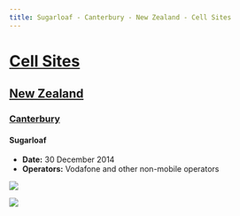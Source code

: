 ```yaml
---
title: Sugarloaf - Canterbury - New Zealand - Cell Sites
---
```


# [Cell Sites](../../)

## [New Zealand](../)

### [Canterbury](./)

#### Sugarloaf

* **Date:** 30 December 2014
* **Operators:** Vodafone and other non-mobile operators

![](https://f001.backblazeb2.com/file/CellSites/NZ/CAN/20141230-212934.jpg)

![](https://f001.backblazeb2.com/file/CellSites/NZ/CAN/20141230-210622.jpg)
